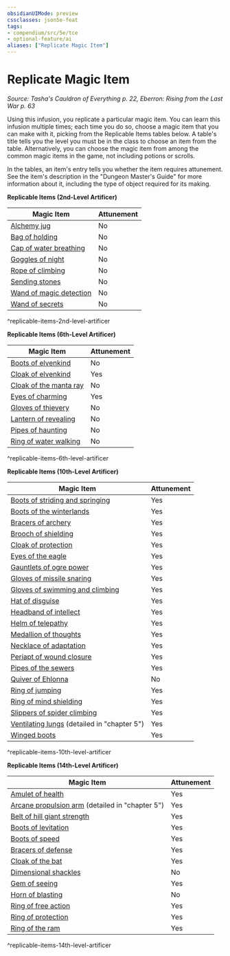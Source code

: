 ```yaml
---
obsidianUIMode: preview
cssclasses: json5e-feat
tags:
- compendium/src/5e/tce
- optional-feature/ai
aliases: ["Replicate Magic Item"]
---
```

# Replicate Magic Item
*Source: Tasha's Cauldron of Everything p. 22, Eberron: Rising from the Last War p. 63*  

Using this infusion, you replicate a particular magic item. You can learn this infusion multiple times; each time you do so, choose a magic item that you can make with it, picking from the Replicable Items tables below. A table's title tells you the level you must be in the class to choose an item from the table. Alternatively, you can choose the magic item from among the common magic items in the game, not including potions or scrolls.

In the tables, an item's entry tells you whether the item requires attunement. See the item's description in the "Dungeon Master's Guide" for more information about it, including the type of object required for its making.

**Replicable Items (2nd-Level Artificer)**

| Magic Item | Attunement |
|------------|------------|
| [Alchemy jug](2-Mechanics/CLI/items/alchemy-jug.md) | No |
| [Bag of holding](2-Mechanics/CLI/items/bag-of-holding.md) | No |
| [Cap of water breathing](2-Mechanics/CLI/items/cap-of-water-breathing.md) | No |
| [Goggles of night](2-Mechanics/CLI/items/goggles-of-night.md) | No |
| [Rope of climbing](2-Mechanics/CLI/items/rope-of-climbing.md) | No |
| [Sending stones](2-Mechanics/CLI/items/sending-stones.md) | No |
| [Wand of magic detection](2-Mechanics/CLI/items/wand-of-magic-detection.md) | No |
| [Wand of secrets](2-Mechanics/CLI/items/wand-of-secrets.md) | No |
^replicable-items-2nd-level-artificer

**Replicable Items (6th-Level Artificer)**

| Magic Item | Attunement |
|------------|------------|
| [Boots of elvenkind](2-Mechanics/CLI/items/boots-of-elvenkind.md) | No |
| [Cloak of elvenkind](2-Mechanics/CLI/items/cloak-of-elvenkind.md) | Yes |
| [Cloak of the manta ray](2-Mechanics/CLI/items/cloak-of-the-manta-ray.md) | No |
| [Eyes of charming](2-Mechanics/CLI/items/eyes-of-charming.md) | Yes |
| [Gloves of thievery](2-Mechanics/CLI/items/gloves-of-thievery.md) | No |
| [Lantern of revealing](2-Mechanics/CLI/items/lantern-of-revealing.md) | No |
| [Pipes of haunting](2-Mechanics/CLI/items/pipes-of-haunting.md) | No |
| [Ring of water walking](2-Mechanics/CLI/items/ring-of-water-walking.md) | No |
^replicable-items-6th-level-artificer

**Replicable Items (10th-Level Artificer)**

| Magic Item | Attunement |
|------------|------------|
| [Boots of striding and springing](2-Mechanics/CLI/items/boots-of-striding-and-springing.md) | Yes |
| [Boots of the winterlands](2-Mechanics/CLI/items/boots-of-the-winterlands.md) | Yes |
| [Bracers of archery](2-Mechanics/CLI/items/bracers-of-archery.md) | Yes |
| [Brooch of shielding](2-Mechanics/CLI/items/brooch-of-shielding.md) | Yes |
| [Cloak of protection](2-Mechanics/CLI/items/cloak-of-protection.md) | Yes |
| [Eyes of the eagle](2-Mechanics/CLI/items/eyes-of-the-eagle.md) | Yes |
| [Gauntlets of ogre power](2-Mechanics/CLI/items/gauntlets-of-ogre-power.md) | Yes |
| [Gloves of missile snaring](2-Mechanics/CLI/items/gloves-of-missile-snaring.md) | Yes |
| [Gloves of swimming and climbing](2-Mechanics/CLI/items/gloves-of-swimming-and-climbing.md) | Yes |
| [Hat of disguise](2-Mechanics/CLI/items/hat-of-disguise.md) | Yes |
| [Headband of intellect](2-Mechanics/CLI/items/headband-of-intellect.md) | Yes |
| [Helm of telepathy](2-Mechanics/CLI/items/helm-of-telepathy.md) | Yes |
| [Medallion of thoughts](2-Mechanics/CLI/items/medallion-of-thoughts.md) | Yes |
| [Necklace of adaptation](2-Mechanics/CLI/items/necklace-of-adaptation.md) | Yes |
| [Periapt of wound closure](2-Mechanics/CLI/items/periapt-of-wound-closure.md) | Yes |
| [Pipes of the sewers](2-Mechanics/CLI/items/pipes-of-the-sewers.md) | Yes |
| [Quiver of Ehlonna](2-Mechanics/CLI/items/quiver-of-ehlonna.md) | No |
| [Ring of jumping](2-Mechanics/CLI/items/ring-of-jumping.md) | Yes |
| [Ring of mind shielding](2-Mechanics/CLI/items/ring-of-mind-shielding.md) | Yes |
| [Slippers of spider climbing](2-Mechanics/CLI/items/slippers-of-spider-climbing.md) | Yes |
| [Ventilating lungs](2-Mechanics/CLI/items/ventilating-lungs-erlw.md) (detailed in "chapter 5") | Yes |
| [Winged boots](2-Mechanics/CLI/items/winged-boots.md) | Yes |
^replicable-items-10th-level-artificer

**Replicable Items (14th-Level Artificer)**

| Magic Item | Attunement |
|------------|------------|
| [Amulet of health](2-Mechanics/CLI/items/amulet-of-health.md) | Yes |
| [Arcane propulsion arm](2-Mechanics/CLI/items/arcane-propulsion-arm-erlw.md) (detailed in "chapter 5") | Yes |
| [Belt of hill giant strength](2-Mechanics/CLI/items/belt-of-hill-giant-strength.md) | Yes |
| [Boots of levitation](2-Mechanics/CLI/items/boots-of-levitation.md) | Yes |
| [Boots of speed](2-Mechanics/CLI/items/boots-of-speed.md) | Yes |
| [Bracers of defense](2-Mechanics/CLI/items/bracers-of-defense.md) | Yes |
| [Cloak of the bat](2-Mechanics/CLI/items/cloak-of-the-bat.md) | Yes |
| [Dimensional shackles](2-Mechanics/CLI/items/dimensional-shackles.md) | No |
| [Gem of seeing](2-Mechanics/CLI/items/gem-of-seeing.md) | Yes |
| [Horn of blasting](2-Mechanics/CLI/items/horn-of-blasting.md) | No |
| [Ring of free action](2-Mechanics/CLI/items/ring-of-free-action.md) | Yes |
| [Ring of protection](2-Mechanics/CLI/items/ring-of-protection.md) | Yes |
| [Ring of the ram](2-Mechanics/CLI/items/ring-of-the-ram.md) | Yes |
^replicable-items-14th-level-artificer